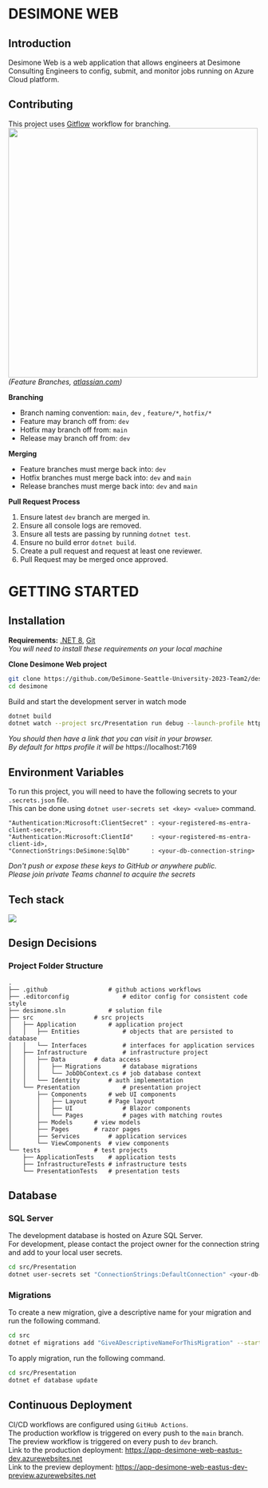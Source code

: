 # DESIMONE WEB

## Introduction
Desimone Web is a web application that allows engineers at Desimone Consulting Engineers to config, submit, and monitor jobs running on Azure Cloud platform.

## Contributing
This project uses [Gitflow](https://www.atlassian.com/git/tutorials/comparing-workflows/gitflow-workflow)  workflow for branching.
<img src="https://wac-cdn.atlassian.com/dam/jcr:34c86360-8dea-4be4-92f7-6597d4d5bfae" width="500"/>   
*(Feature Branches, [atlassian.com](https://www.atlassian.com/git/tutorials/comparing-workflows/gitflow-workflow))*

**Branching**
- Branch naming convention: `main`, `dev` , `feature/*`, `hotfix/*`
- Feature may branch off from:  `dev`
- Hotfix may branch off from: `main`
- Release may branch off from: `dev`

**Merging**
- Feature branches must merge back into:  `dev`
- Hotfix branches must merge back into: `dev` and `main`
- Release branches must merge back into: `dev` and `main`

**Pull Request Process**
1. Ensure latest  `dev`  branch are merged in.   
2. Ensure all console logs are removed.   
3. Ensure all tests are passing by running `dotnet test`.      
4. Ensure no build error `dotnet build`.   
5. Create a pull request and request at least one reviewer.   
6. Pull Request may be merged once approved.   

# GETTING STARTED

## Installation
**Requirements:** [.NET 8](https://dotnet.microsoft.com/download/dotnet/8.0), [Git](https://git-scm.com/downloads)   
*You will need to install these requirements on your local machine*

**Clone Desimone Web project**
```bash
git clone https://github.com/DeSimone-Seattle-University-2023-Team2/desimone.git
cd desimone
```

Build and start the development server in watch mode

```bash
dotnet build
dotnet watch --project src/Presentation run debug --launch-profile https
```
*You should then have a link that you can visit in your browser.   
By default for https profile it will be* https://localhost:7169

## Environment Variables
To run this project, you will need to have the following secrets to your `.secrets.json` file.    
This can be done using ``dotnet user-secrets set <key> <value>`` command.

    "Authentication:Microsoft:ClientSecret" : <your-registered-ms-entra-client-secret>,
    "Authentication:Microsoft:ClientId"     : <your-registered-ms-entra-client-id>,
    "ConnectionStrings:DeSimone:SqlDb"      : <your-db-connection-string>

*Don't push or expose these keys to GitHub or anywhere public.*   
*Please join private Teams channel to acquire the secrets*

## Tech stack

<a href="https://github.com/Kevinjchang98/St-Francis">
	<img src="https://skillicons.dev/icons?i=dotnet,azure,figma,bootstrap,selenium,cs" />
</a>

## Design Decisions
### Project Folder Structure
    .
    ├── .github     	        # github actions workflows
    ├── .editorconfig    	        # editor config for consistent code style
    ├── desimone.sln	        # solution file
    ├── src 		        # src projects
    │   ├── Application	        # application project
    │   │   ├── Entities            # objects that are persisted to database
    │   │   └── Interfaces          # interfaces for application services
    │   ├── Infrastructure	        # infrastructure project
    │   │   ├── Data		# data access
    │   │   │   ├── Migrations  	# database migrations
    │   │   │   └── JobDbContext.cs # job database context
    │   │   └── Identity		# auth implementation
    │   └── Presentation	        # presentation project
    │       ├── Components		# web UI components
    │       │   ├── Layout  	# Page layout
    │       │   ├── UI  	        # Blazor components
    │       │   └── Pages  	        # pages with matching routes
    │       ├── Models		# view models
    │       ├── Pages		# razor pages
    │       ├── Services		# application services
    │       └── ViewComponents	# view components
    └── tests		        # test projects
        ├── ApplicationTests	# application tests
        ├── InfrastructureTests	# infrastructure tests
        └── PresentationTests	# presentation tests

## Database
### SQL Server
The development database is hosted on Azure SQL Server.   
For development, please contact the project owner for the connection string and add to your local user secrets.
```bash
cd src/Presentation
dotnet user-secrets set "ConnectionStrings:DefaultConnection" <your-db-connection-string>
```

### Migrations
To create a new migration, give a descriptive name for your migration and run the following command.
```bash
cd src
dotnet ef migrations add "GiveADescriptiveNameForThisMigration" --startup-project Presentation --project Infrastructure --output-dir Data/Migrations
```

To apply migration, run the following command. 
```bash
cd src/Presentation
dotnet ef database update
```

## Continuous Deployment
CI/CD workflows are configured using `GitHub Actions`.   
The production workflow is triggered on every push to the ``main`` branch.   
The preview workflow is triggered on every push to ``dev`` branch.   
Link to the production deployment: https://app-desimone-web-eastus-dev.azurewebsites.net   
Link to the preview deployment: https://app-desimone-web-eastus-dev-preview.azurewebsites.net   
